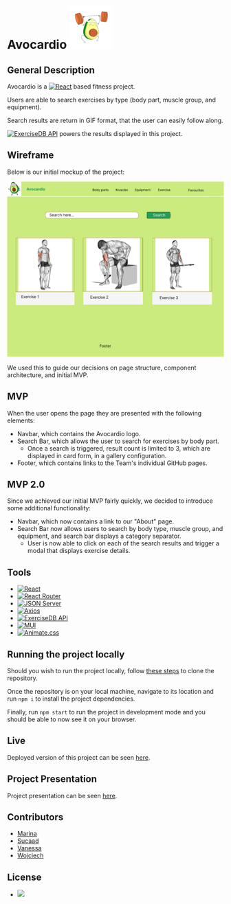 # Avocardio <img src="./docs/logo.png"  width="100" height="100">

## General Description

Avocardio is a [![React](https://img.shields.io/badge/React-turquoise)](https://react.dev/) based fitness project.

Users are able to search exercises by type (body part, muscle group, and equipment).

Search results are return in GIF format, that the user can easily follow along.

[![ExerciseDB API](https://img.shields.io/badge/ExerciseDB-grey)](https://rapidapi.com/justin-WFnsXH_t6/api/exercisedb) powers the results displayed in this project.

## Wireframe

Below is our initial mockup of the project:

![wireframe](./docs/wireframe.jpg)

We used this to guide our decisions on page structure, component architecture, and initial MVP.

## MVP

When the user opens the page they are presented with the following elements:

- Navbar, which contains the Avocardio logo.
- Search Bar, which allows the user to search for exercises by body part.
  - Once a search is triggered, result count is limited to 3, which are displayed in card form, in a gallery configuration.
- Footer, which contains links to the Team's individual GitHub pages.

## MVP 2.0

Since we achieved our initial MVP fairly quickly, we decided to introduce some additional functionality:

- Navbar, which now contains a link to our "About" page.
- Search Bar now allows users to search by body type, muscle group, and equipment, and search bar displays a category separator.
  - User is now able to click on each of the search results and trigger a modal that displays exercise details.

## Tools

- [![React](https://img.shields.io/badge/React-turquoise)](https://react.dev/)
- [![React Router](https://img.shields.io/badge/React%20Router-red)](https://reactrouter.com/en/main)
- [![JSON Server](https://img.shields.io/badge/JSON%20Server-green)](https://github.com/typicode/json-server)
- [![Axios](https://img.shields.io/badge/Axios-purple)](https://axios-http.com/)
- [![ExerciseDB API](https://img.shields.io/badge/ExerciseDB-grey)](https://rapidapi.com/justin-WFnsXH_t6/api/exercisedb)
- [![MUI](https://img.shields.io/badge/Material%20UI-blue)](https://mui.com/)
- [![Animate.css](https://img.shields.io/badge/Animate.css-orange)](https://animate.style/)

## Running the project locally

Should you wish to run the project locally, follow [these steps](https://docs.github.com/en/repositories/creating-and-managing-repositories/cloning-a-repository) to clone the repository.

Once the repository is on your local machine, navigate to its location and run `npm i` to install the project dependencies.

Finally, run `npm start` to run the project in development mode and you should be able to now see it on your browser.

## Live

Deployed version of this project can be seen [here]().

## Project Presentation

Project presentation can be seen [here](https://docs.google.com/presentation/d/1ey4E9oBPxLmly65J8s72W0WljHtbvkLaLoKWw7G6NmY/edit?usp=share_link).

## Contributors

- [Marina](https://github.com/marinaongithub)
- [Sucaad](https://github.com/Sucaad-kulane)
- [Vanessa](https://github.com/vcdsc)
- [Wojciech](https://github.com/W-JK)

## License

- [![](https://img.shields.io/badge/MIT-blue)](https://choosealicense.com/licenses/)
